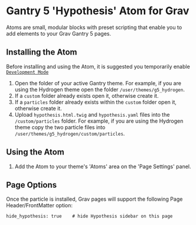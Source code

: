 # Gantry 5 'Hypothesis' Atom for Grav

Atoms are small, modular blocks with preset scripting that enable you to add elements to your Grav Gantry 5 pages.

## Installing the Atom

Before installing and using the Atom, it is suggested you temporarily enable [`Development Mode`](http://docs.gantry.org/gantry5/configure/extras)

1. Open the folder of your active Gantry theme. For example, if you are using the Hydrogen theme open the folder `/user/themes/g5_hydrogen`.
2. If a `custom` folder already exists open it, otherwise create it.
3. If a `particles` folder already exists within the `custom` folder open it, otherwise create it.
4. Upload `hypothesis.html.twig` and `hypothesis.yaml` files into the `/custom/particles` folder. For example, if you are using the Hydrogen theme copy the two particle files into `/user/themes/g5_hydrogen/custom/particles`.

## Using the Atom
1. Add the Atom to your theme's 'Atoms' area on the 'Page Settings' panel.

## Page Options
Once the particle is installed, Grav pages will support the following Page Header/FrontMatter option:

```
hide_hypothesis: true    # hide Hypothesis sidebar on this page
```
